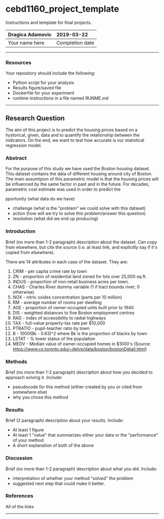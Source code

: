 # cebd1160_project_template
Instructions and template for final projects.

| Dragica Adamovic | 2019-03-22|
|:-------|:---------------|
|Your name here | Completion date|

-----

### Resources
Your repository should include the following:

- Python script for your analysis
- Results figure/saved file
- Dockerfile for your experiment
- runtime-instructions in a file named RUNME.md

-----

## Research Question

The aim of this project is to predict the housing prices based on a hystorical, given, data and to quantify the relationship between the indicators. On the end, we want to test how accurate is our statistical regression model. 

### Abstract

For the purpose of this study we have used the Boston housing dataset. This dataset contains the data of different housing around city of Boston. The main assumtpion of this parametric model is that the housing prices will be influenced by the same factor in past and in the future. For decades, parametric cost estimate was used in order to predict the 



pportunity (what data do we have)
- challenge (what is the "problem" we could solve with this dataset)
- action (how will we try to solve this problem/answer this question)
- resolution (what did we end up producing)

### Introduction

Brief (no more than 1-2 paragraph) description about the dataset. Can copy from elsewhere, but cite the source (i.e. at least link, and explicitly say if it's copied from elsewhere).

There are 14 attributes in each case of the dataset. They are:
01. CRIM - per capita crime rate by town
02. ZN - proportion of residential land zoned for lots over 25,000 sq.ft.
03. INDUS - proportion of non-retail business acres per town.
04. CHAS - Charles River dummy variable (1 if tract bounds river; 0 otherwise)
05. NOX - nitric oxides concentration (parts per 10 million)
06. RM - average number of rooms per dwelling
07. AGE - proportion of owner-occupied units built prior to 1940
08. DIS - weighted distances to five Boston employment centres
09. RAD - index of accessibility to radial highways
10. TAX - full-value property-tax rate per $10,000
11. PTRATIO - pupil-teacher ratio by town
12. B - 1000(Bk - 0.63)^2 where Bk is the proportion of blacks by town
13. LSTAT - % lower status of the population
14. MEDV - Median value of owner-occupied homes in $1000's
(Source: https://www.cs.toronto.edu/~delve/data/boston/bostonDetail.html)




### Methods

Brief (no more than 1-2 paragraph) description about how you decided to approach solving it. Include:

- pseudocode for this method (either created by you or cited from somewhere else)
- why you chose this method


### Results

Brief (2 paragraph) description about your results. Include:

- At least 1 figure
- At least 1 "value" that summarizes either your data or the "performance" of your method
- A short explanation of both of the above

### Discussion
Brief (no more than 1-2 paragraph) description about what you did. Include:

- interpretation of whether your method "solved" the problem
- suggested next step that could make it better.

### References
All of the links

-------
